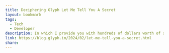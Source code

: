 ```yaml
---
title: Deciphering Glyph Let Me Tell You A Secret
layout: bookmark
tags:
  - Tech
  - Developer
description: In which I provide you with hundreds of dollars worth of software consulting, for free, in a single blog post.
link: https://blog.glyph.im/2024/02/let-me-tell-you-a-secret.html
share:
---
```


